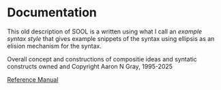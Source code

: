 # Documentation

This old description of SOOL is a written using what I call an *example syntax style* that gives example snippets of the syntax using ellipsis as an elision mechanism for the syntax. 

Overall concept and constructions of compositie ideas and syntatic constructs owned and Copyright Aaron N Gray, 1995-2025

[Reference Manual](./Reference_Manual/index.md)
